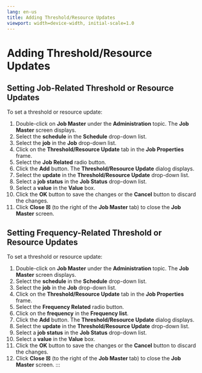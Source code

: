 ```yaml
---
lang: en-us
title: Adding Threshold/Resource Updates
viewport: width=device-width, initial-scale=1.0
---
```


#  Adding Threshold/Resource Updates

## Setting Job-Related Threshold or Resource Updates

To set a threshold or resource update:

1.  Double-click on **Job Master** under the **Administration** topic.
    The **Job Master** screen displays.
2.  Select the **schedule** in the **Schedule** drop-down list.
3.  Select the **job** in the **Job** drop-down list.
4.  Click on the **Threshold/Resource Update** tab in the **Job
    Properties** frame.
5.  Select the **Job Related** radio button.
6.  Click the **Add** button. The **Threshold/Resource Update** dialog
    displays.
7.  Select the **update** in the **Threshold/Resource Update** drop-down
    list.
8.  Select a **job status** in the **Job Status** drop-down list.
9.  Select a **value** in the **Value** box.
10. Click the **OK** button to save the changes or the **Cancel** button
    to discard the changes.
11. Click **Close ☒** (to the right of the **Job Master** tab) to close
    the **Job Master** screen.

## Setting Frequency-Related Threshold or Resource Updates

To set a threshold or resource update:

1.  Double-click on **Job Master** under the **Administration** topic.
    The **Job Master** screen displays.
2.  Select the **schedule** in the **Schedule** drop-down list.
3.  Select the **job** in the **Job** drop-down list.
4.  Click on the **Threshold/Resource Update** tab in the **Job
    Properties** frame.
5.  Select the **Frequency Related** radio button.
6.  Click on the **frequency** in the **Frequency list**.
7.  Click the **Add** button. The **Threshold/Resource Update** dialog
    displays.
8.  Select the **update** in the **Threshold/Resource Update** drop-down
    list.
9.  Select a **job status** in the **Job Status** drop-down list.
10. Select a **value** in the **Value** box.
11. Click the **OK** button to save the changes or the **Cancel** button
    to discard the changes.
12. Click **Close ☒** (to the right of the **Job Master** tab) to close
    the **Job Master** screen.
:::

 

